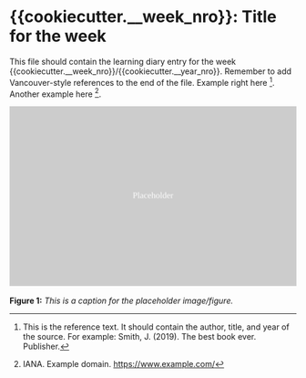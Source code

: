 # {{cookiecutter.__week_nro}}: Title for the week

This file should contain the learning diary entry for the week {{cookiecutter.__week_nro}}/{{cookiecutter.__year_nro}}. Remember to add Vancouver-style references to the end of the file. Example right here [^abc]. Another example here [^fff123].

![Placeholder image](../images/placeholder.svg)

**Figure 1:** *This is a caption for the placeholder image/figure.*

[^abc]: This is the reference text. It should contain the author, title, and year of the source. For example: Smith, J. (2019). The best book ever. Publisher.

[^fff123]: IANA. Example domain. https://www.example.com/